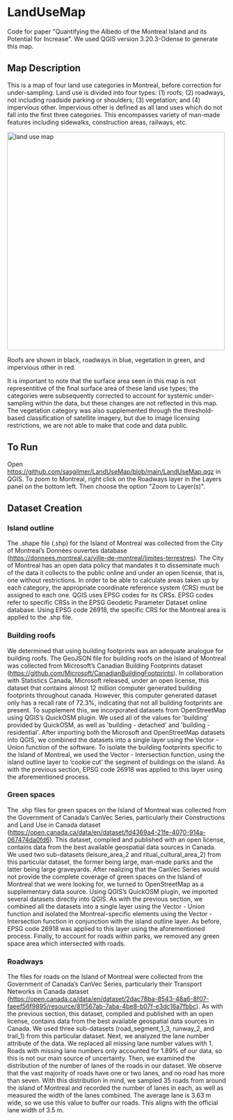 # LandUseMap
Code for paper "Quantifying the Albedo of the Montreal Island and its Potential for Increase". We used QGIS version 3.20.3-Odense to generate this map.
## Map Description
This is a map of four land use categories in Montreal, before correction for under-sampling. Land use is divided into four types: (1) roofs; (2) roadways, not including roadside parking or shoulders; (3) vegetation; and (4) impervious other. Impervious other is defined as all land uses which do not fall into the first three categories. This encompasses variety of man-made features including sidewalks, construction areas, railways, etc. 

<img src="Images/All_layers.png" alt="land use map" width="500"/> 

Roofs are shown in black, roadways in blue, vegetation in green, and impervious other in red.

It is important to note that the surface area seen in this map is not representitive of the final surface area of these land use types; the categories were subsequently corrected to account for systemic under-sampling within the data, but these changes are not reflected in this map. The vegetation category was also supplemented through the threshold-based classification of satellite imagery, but due to image licensing restrictions, we are not able to make that code and data public. 
## To Run
Open https://github.com/sasgilmer/LandUseMap/blob/main/LandUseMap.qgz in QGIS. To zoom to Montreal, right click on the Roadways layer in the Layers panel on the bottom left. Then choose the option "Zoom to Layer(s)". 
## Dataset Creation
### Island outline
The .shape file (.shp) for the Island of Montreal was collected from the City of Montreal’s Données ouvertes database (https://donnees.montreal.ca/ville-de-montreal/limites-terrestres). The City of Montreal has an open data policy that mandates it to disseminate much of the data it collects to the public online and under an open license, that is, one without restrictions.
In order to be able to calculate areas taken up by each category, the appropriate coordinate reference system (CRS) must be assigned to each one. QGIS uses EPSG codes for its CRSs. EPSG codes refer to specific CRSs in the EPSG Geodetic Parameter Dataset online database. Using EPSG code 26918, the specific CRS for the Montreal area is applied to the .shp file.
### Building roofs
We determined that using building footprints was an adequate analogue for building roofs. The GeoJSON file for building roofs on the Island of Montreal was collected from Microsoft’s Canadian Building Footprints dataset (https://github.com/Microsoft/CanadianBuildingFootprints). In collaboration with Statistics Canada, Microsoft released, under an open license, this dataset that contains almost 12 million computer generated building footprints throughout canada. However, this computer generated dataset only has a recall rate of 72.3%, indicating that not all building footprints are present.
To supplement this, we incorporated datasets from OpenStreetMap using QGIS’s QuickOSM plugin. We used all of the values for 'building' provided by QuickOSM, as well as 'building - detached' and 'building - residential'.
After importing both the Microsoft and OpenStreetMap datasets into QGIS, we combined the datasets into a single layer using the Vector - Union function of the software. To isolate the building footprints specific to the Island of Montreal, we used the Vector - Intersection function, using the island outline layer to ‘cookie cut’ the segment of buildings on the island.
As with the previous section, EPSG code 26918 was applied to this layer using the aforementioned process.
### Green spaces
The .shp files for green spaces on the Island of Montreal was collected from the Government of Canada’s CanVec Series, particularly their Constructions and Land Use in Canada dataset (https://open.canada.ca/data/en/dataset/fd4369a4-21fe-4070-914a-067474da0fd6). This dataset, compiled and published with an open license, contains data from the best available geospatial data sources in Canada. We used two sub-datasets (leisure_area_2 and ritual_cultural_area_2) from this particular dataset, the former being large, man-made parks and the latter being large graveyards. 
After realizing that the CanVec Series would not provide the complete coverage of green spaces on the Island of Montreal that we were looking for, we turned to OpenStreetMap as a supplementary data source. Using QGIS’s QuickOSM plugin, we imported several datasets directly into QGIS. As with the previous section, we combined all the datasets into a single layer using the Vector - Union function and isolated the Montreal-specific elements using the Vector - Intersection function in conjunction with the island outline layer. As before, EPSG code 26918 was applied to this layer using the aforementioned process. Finally, to account for roads within parks, we removed any green space area which intersected with roads.
### Roadways
The files for roads on the Island of Montreal were collected from the Government of Canada’s CanVec Series, particularly their Transport Networks in Canada dataset (https://open.canada.ca/data/en/dataset/2dac78ba-8543-48a6-8f07-faeef56f9895/resource/81f567ab-7aba-4be8-b07f-e3dc16a7fbbc). As with the previous section, this dataset, compiled and published with an open license, contains data from the best available geospatial data sources in Canada. We used three sub-datasets (road_segment_1_3, runway_2, and trail_1) from this particular dataset. Next, we analyzed the lane number attribute of the data. We replaced all missing lane number values with 1. Roads with missing lane numbers only accounted for 1.89% of our data, so this is not our main source of uncertainty. Then, we examined the distribution of the number of lanes of the roads in our dataset. 
We observe that the vast majority of roads have one or two lanes, and no road has more than seven. With this distribution in mind, we sampled 35 roads from around the island of Montreal and recorded the number of lanes in each, as well as measured the width of the lanes combined. 
The average lane is 3.63 m wide, so we use this value to buffer our roads. This aligns with the official lane width of 3.5 m. 
